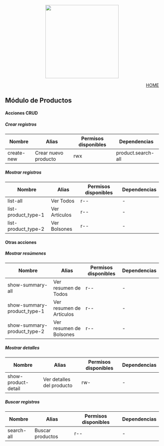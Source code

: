 <p align="center"><a href="https://app.papeleralamilagrosa.com.ar" target="_blank"><img src="https://app.papeleralamilagrosa.com.ar/images/logo.jpg" width="240"></a></p>

<p style="text-align: right;">
  <a href="../README.md">HOME</a>
</p>

## Módulo de Productos

#### Acciones CRUD
##### Crear registros
Nombre    |Alias               |Permisos disponibles|Dependencias
--        |-                   |-                   |-
create-new|Crear nuevo producto|rwx                 |product.search-all

##### Mostrar registros
Nombre             |Alias           |Permisos disponibles|Dependencias
--                 |-               |-                   |-
list-all           |Ver Todos       |r--                 |-
list-product_type-1|Ver Artículos   |r--                 |-
list-product_type-2|Ver Bolsones    |r--                 |-

#### Otras acciones
##### Mostrar resúmenes
Nombre                     |Alias                   |Permisos disponibles|Dependencias
--                         |-                       |-                   |-
show-summary-all           |Ver resumen de Todos    |r--                 |-
show-summary-product_type-1|Ver resumen de Artículos|r--                 |-
show-summary-product_type-2|Ver resumen de Bolsones |r--                 |-

##### Mostrar detalles
Nombre             |Alias                    |Permisos disponibles|Dependencias
--                 |-                        |-                   |-
show-product-detail|Ver detalles del producto|rw-                 |-

##### Buscar registros
Nombre     |Alias           |Permisos disponibles|Dependencias
--         |-               |-                   |-
search-all |Buscar productos|r--                 |-

